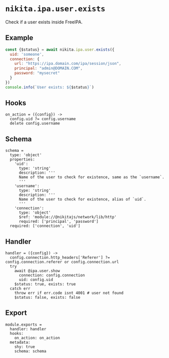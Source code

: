 
# `nikita.ipa.user.exists`

Check if a user exists inside FreeIPA.

## Example

```js
const {$status} = await nikita.ipa.user.exists({
  uid: 'someone',
  connection: {
    url: "https://ipa.domain.com/ipa/session/json",
    principal: "admin@DOMAIN.COM",
    password: "mysecret"
  }
})
console.info(`User exists: ${$status}`)
```

## Hooks

    on_action = ({config}) ->
      config.uid ?= config.username
      delete config.username

## Schema

    schema =
      type: 'object'
      properties:
        'uid':
          type: 'string'
          description: '''
          Name of the user to check for existence, same as the `username`.
          '''
        'username':
          type: 'string'
          description: '''
          Name of the user to check for existence, alias of `uid`.
          '''
        'connection':
          type: 'object'
          $ref: 'module://@nikitajs/network/lib/http'
          required: ['principal', 'password']
      required: ['connection', 'uid']

## Handler

    handler = ({config}) ->
      config.connection.http_headers['Referer'] ?= config.connection.referer or config.connection.url
      try
        await @ipa.user.show
          connection: config.connection
          uid: config.uid
        $status: true, exists: true
      catch err
        throw err if err.code isnt 4001 # user not found
        $status: false, exists: false

## Export

    module.exports =
      handler: handler
      hooks:
        on_action: on_action
      metadata:
        shy: true
        schema: schema
